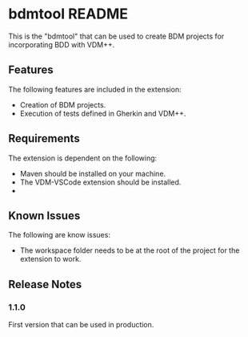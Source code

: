 # bdmtool README

This is the "bdmtool" that can be used to create BDM projects for incorporating BDD with VDM++.

## Features

The following features are included in the extension:

* Creation of BDM projects.
* Execution of tests defined in Gherkin and VDM++.

## Requirements

The extension is dependent on the following:

* Maven should be installed on your machine.
* The VDM-VSCode extension should be installed.
* 


## Known Issues

The following are know issues:

* The workspace folder needs to be at the root of the project for the extension to work.


## Release Notes


### 1.1.0

First version that can be used in production.

